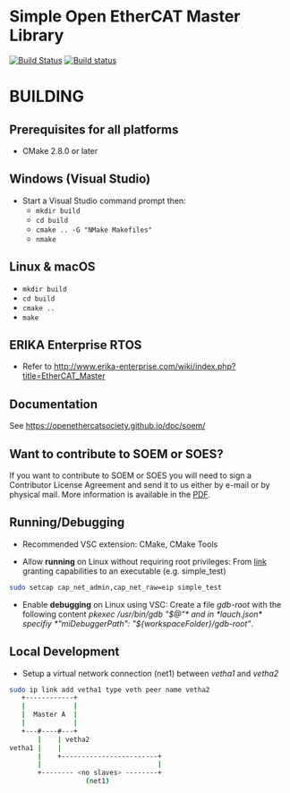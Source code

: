# Simple Open EtherCAT Master Library
[![Build Status](https://travis-ci.org/OpenEtherCATsociety/SOEM.svg?branch=master)](https://travis-ci.org/OpenEtherCATsociety/SOEM)
[![Build status](https://ci.appveyor.com/api/projects/status/bqgirjsxog9k1odf?svg=true)](https://ci.appveyor.com/project/hefloryd/soem-5kq8b)

BUILDING
========


Prerequisites for all platforms
-------------------------------

 * CMake 2.8.0 or later


Windows (Visual Studio)
-----------------------

 * Start a Visual Studio command prompt then:
   * `mkdir build`
   * `cd build`
   * `cmake .. -G "NMake Makefiles"`
   * `nmake`

Linux & macOS
--------------

   * `mkdir build`
   * `cd build`
   * `cmake ..`
   * `make`

ERIKA Enterprise RTOS
---------------------

 * Refer to http://www.erika-enterprise.com/wiki/index.php?title=EtherCAT_Master

Documentation
-------------

See https://openethercatsociety.github.io/doc/soem/


Want to contribute to SOEM or SOES?
-----------------------------------

If you want to contribute to SOEM or SOES you will need to sign a Contributor
License Agreement and send it to us either by e-mail or by physical mail. More
information is available in the [PDF](http://openethercatsociety.github.io/cla/cla_soem_soes.pdf).

Running/Debugging
-----------------

* Recommended VSC extension: CMake, CMake Tools

* Allow **running** on Linux without requiring root privileges: From [link](http://squidarth.com/networking/systems/rc/2018/05/28/using-raw-sockets.html) granting capabilities to an executable (e.g. simple_test)

```sh
sudo setcap cap_net_admin,cap_net_raw=eip simple_test
```

* Enable **debugging** on Linux using VSC: Create a file *gdb-root* with the following content *pkexec /usr/bin/gdb "$@"* and in *lauch.json* specifiy *"miDebuggerPath": "${workspaceFolder}/gdb-root"*.

Local Development
-----------------

* Setup a virtual network connection (net1) between *vetha1* and *vetha2*

```sh
sudo ip link add vetha1 type veth peer name vetha2
   +------------+
   |            |
   |  Master A  |
   |            |
   +---#----#---+
       |    | vetha2
vetha1 |    |
       |    +------------------------+
       |                             |
       +-------- <no slaves> --------+
                   (net1)
```
